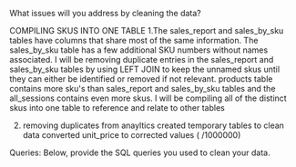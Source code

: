 What issues will you address by cleaning the data?

COMPILING SKUS INTO ONE TABLE
1.The sales_report and sales_by_sku tables have columns that share most of the same information.
The sales_by_sku table has a few additional SKU numbers without names associated.
I will be removing duplicate entries in the sales_report and sales_by_sku tables by using LEFT JOIN
to keep the unnamed skus until they can either be identified or removed if not relevant.
products table contains more sku's than sales_report and sales_by_sku tables
and the all_sessions contains even more skus.
I will be compiling all of the distinct skus into one table to reference and relate to other tables

2. removing duplicates from anayltics
created temporary tables to clean data 
converted unit_price to corrected values ( /1000000)

Queries:
Below, provide the SQL queries you used to clean your data.
